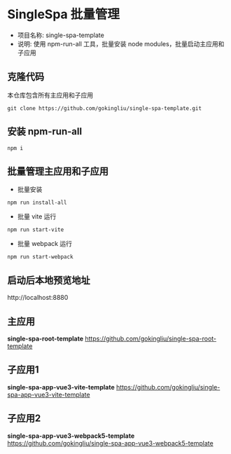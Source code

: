 # SingleSpa 批量管理

- 项目名称: single-spa-template
- 说明: 使用 npm-run-all 工具，批量安装 node modules，批量启动主应用和子应用

## 克隆代码

本仓库包含所有主应用和子应用

```shell
git clone https://github.com/gokingliu/single-spa-template.git
```

## 安装 npm-run-all

```shell
npm i
```

## 批量管理主应用和子应用

- 批量安装

```shell
npm run install-all
```

- 批量 vite 运行

```shell
npm run start-vite
```

- 批量 webpack 运行

```shell
npm run start-webpack
```

## 启动后本地预览地址

http://localhost:8880

## 主应用

**single-spa-root-template** https://github.com/gokingliu/single-spa-root-template

## 子应用1

**single-spa-app-vue3-vite-template** https://github.com/gokingliu/single-spa-app-vue3-vite-template

## 子应用2

**single-spa-app-vue3-webpack5-template** https://github.com/gokingliu/single-spa-app-vue3-webpack5-template
